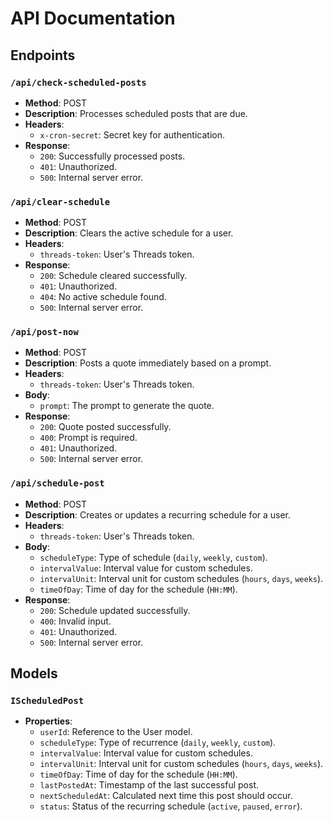 # API Documentation

## Endpoints

### `/api/check-scheduled-posts`

- **Method**: POST
- **Description**: Processes scheduled posts that are due.
- **Headers**:
  - `x-cron-secret`: Secret key for authentication.
- **Response**:
  - `200`: Successfully processed posts.
  - `401`: Unauthorized.
  - `500`: Internal server error.

### `/api/clear-schedule`

- **Method**: POST
- **Description**: Clears the active schedule for a user.
- **Headers**:
  - `threads-token`: User's Threads token.
- **Response**:
  - `200`: Schedule cleared successfully.
  - `401`: Unauthorized.
  - `404`: No active schedule found.
  - `500`: Internal server error.

### `/api/post-now`

- **Method**: POST
- **Description**: Posts a quote immediately based on a prompt.
- **Headers**:
  - `threads-token`: User's Threads token.
- **Body**:
  - `prompt`: The prompt to generate the quote.
- **Response**:
  - `200`: Quote posted successfully.
  - `400`: Prompt is required.
  - `401`: Unauthorized.
  - `500`: Internal server error.

### `/api/schedule-post`

- **Method**: POST
- **Description**: Creates or updates a recurring schedule for a user.
- **Headers**:
  - `threads-token`: User's Threads token.
- **Body**:
  - `scheduleType`: Type of schedule (`daily`, `weekly`, `custom`).
  - `intervalValue`: Interval value for custom schedules.
  - `intervalUnit`: Interval unit for custom schedules (`hours`, `days`, `weeks`).
  - `timeOfDay`: Time of day for the schedule (`HH:MM`).
- **Response**:
  - `200`: Schedule updated successfully.
  - `400`: Invalid input.
  - `401`: Unauthorized.
  - `500`: Internal server error.

## Models

### `IScheduledPost`

- **Properties**:
  - `userId`: Reference to the User model.
  - `scheduleType`: Type of recurrence (`daily`, `weekly`, `custom`).
  - `intervalValue`: Interval value for custom schedules.
  - `intervalUnit`: Interval unit for custom schedules (`hours`, `days`, `weeks`).
  - `timeOfDay`: Time of day for the schedule (`HH:MM`).
  - `lastPostedAt`: Timestamp of the last successful post.
  - `nextScheduledAt`: Calculated next time this post should occur.
  - `status`: Status of the recurring schedule (`active`, `paused`, `error`).
